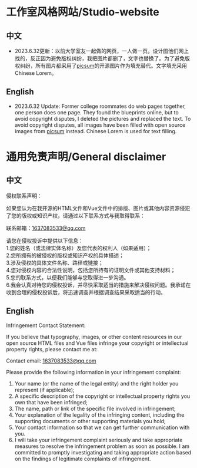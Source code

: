 # 工作室风格网站/Studio-website
## 中文
* 2023.6.32更新：以前大学室友一起做的网页，一人做一页。设计图他们网上找的，反正因为避免版权纠纷，我把图片都删了，文字也替换了。为了避免版权纠纷，所有图片都采用了[picsum](https://picsum.photos/)的开源图片作为填充替代。文字填充采用Chinese Lorem。
## English
* 2023.6.32 Update: Former college roommates do web pages together, one person does one page. They found the blueprints online, but to avoid copyright disputes, I deleted the pictures and replaced the text. To avoid copyright disputes, all images have been filled with open source images from [picsum](https://picsum.photos/) instead. Chinese Lorem is used for text filling.
# 通用免责声明/General disclaimer
## 中文
侵权联系声明：

如果您认为在我开源的HTML文件和Vue文件中的排版、图片或其他内容资源侵犯了您的版权或知识产权，请通过以下联系方式与我取得联系：

联系邮箱：1637083533@qq.com

请您在侵权投诉中提供以下信息：  
1.您的姓名（或法律实体名称）及您代表的权利人（如果适用）；  
2.您所拥有的被侵权的版权或知识产权的具体描述；  
3.涉及侵权的具体文件名称、路径或链接；  
4.您对侵权内容的合法性说明，包括您所持有的证明文件或其他支持材料；  
5.您的联系方式，以便我们能够与您取得进一步沟通。  
6.我会认真对待您的侵权投诉，并尽快采取适当的措施来解决侵权问题。我承诺在收到合理的侵权投诉后，将迅速调查并根据调查结果采取适当的行动。  
## English
Infringement Contact Statement:

If you believe that typography, images, or other content resources in our open source HTML files and Vue files infringe your copyright or intellectual property rights, please contact me at:

Contact email: 1637083533@qq.com

Please provide the following information in your infringement complaint:  
1. Your name (or the name of the legal entity) and the right holder you represent (if applicable);  
2. A specific description of the copyright or intellectual property rights you own that have been infringed;  
3. The name, path or link of the specific file involved in infringement;  
4. Your explanation of the legality of the infringing content, including the supporting documents or other supporting materials you hold;  
5. Your contact information so that we can get further communication with you.  
6. I will take your infringement complaint seriously and take appropriate measures to resolve the infringement problem as soon as possible. I am committed to promptly investigating and taking appropriate action based on the findings of legitimate complaints of infringement.  
